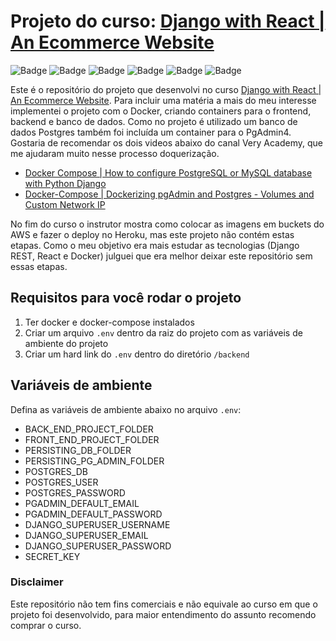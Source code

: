 # Projeto do curso: [Django with React | An Ecommerce Website](https://www.udemy.com/course/django-with-react-an-ecommerce-website/)
![Badge](https://img.shields.io/static/v1?label=Django&message=4.0.5&color=red&style=flat&logo=Django) ![Badge](https://img.shields.io/static/v1?label=DjangoREST&message=3.12.2&color=red&style=flat&logo=DjangoREST) ![Badge](https://img.shields.io/static/v1?label=React&message=^18.2.0&color=red&style=flat&logo=React) ![Badge](https://img.shields.io/static/v1?label=PostgreSQL&message=database&color=blue&style=flat&logo=POSTGRESQL) ![Badge](https://img.shields.io/static/v1?label=Docker&message=container&color=blue&style=flat&logo=Docker) 
![Badge](https://img.shields.io/static/v1?label=Status&message=completo&color=brightgreen&style=flat)

Este é o repositório do projeto que desenvolvi no curso [Django with React | An Ecommerce Website](https://www.udemy.com/course/django-with-react-an-ecommerce-website/). Para incluir uma matéria a mais do meu interesse implementei o projeto com o Docker, criando containers para o frontend, backend e banco de dados. Como no projeto é utilizado um banco de dados Postgres também foi incluída um container para o PgAdmin4. Gostaria de recomendar os dois videos abaixo do canal Very Academy, que me ajudaram muito nesse processo doquerização.

 - [Docker Compose | How to configure PostgreSQL or MySQL database with Python Django](https://www.youtube.com/watch?v=q75wgk9jVjA&list=PLOLrQ9Pn6cazCfL7v4CdaykNoWMQymM_C&index=3)
 - [Docker-Compose | Dockerizing pgAdmin and Postgres - Volumes and Custom Network IP](https://www.youtube.com/watch?v=_oqSGs3rrf8&list=PLOLrQ9Pn6cazCfL7v4CdaykNoWMQymM_C&index=8)

No fim do curso o instrutor mostra como colocar as imagens em buckets do AWS e fazer o deploy no Heroku, mas este projeto não contém estas etapas. Como o meu objetivo era mais estudar as tecnologias (Django REST, React e Docker) julguei que era melhor deixar este repositório sem essas etapas.

## Requisitos para você rodar o projeto

 1. Ter docker e docker-compose instalados
 2. Criar um arquivo `.env` dentro da raiz do projeto com as variáveis de ambiente do projeto
 3. Criar um hard link do `.env` dentro do diretório `/backend`

## Variáveis de ambiente
Defina as variáveis de ambiente abaixo no arquivo `.env`:
 - BACK_END_PROJECT_FOLDER
 - FRONT_END_PROJECT_FOLDER
 - PERSISTING_DB_FOLDER
 - PERSISTING_PG_ADMIN_FOLDER
 - POSTGRES_DB
 - POSTGRES_USER
 - POSTGRES_PASSWORD
 - PGADMIN_DEFAULT_EMAIL
 - PGADMIN_DEFAULT_PASSWORD
 - DJANGO_SUPERUSER_USERNAME
 - DJANGO_SUPERUSER_EMAIL
 - DJANGO_SUPERUSER_PASSWORD
 - SECRET_KEY

### Disclaimer
Este repositório não tem fins comerciais e não equivale ao curso em que o projeto foi desenvolvido, para maior entendimento do assunto recomendo comprar o curso.